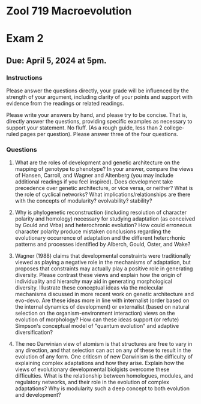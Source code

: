 # Zool 719 Macroevolution
# Exam 2
## Due: April 5, 2024 at 5pm.

### Instructions  
Please answer the questions directly, your grade will be influenced by the strength of your argument, including clarity of your points and support with evidence from the readings or related readings. 

Please write your answers by hand, and please try to be concise. That is, directly answer the questions, providing specific examples as necessary to support your statement. No fluff. (As a rough guide, less than 2 college-ruled pages per question). Please answer three of the four questions.  

### Questions  
1. What are the roles of development and genetic architecture on the mapping of genotype to phenotype? In your answer, compare the views of Hansen, Carroll, and Wagner and Altenberg (you may include additional readings if you feel inspired). Does development take precedence over genetic architecture, or vice versa, or neither? What is the role of cyclical networks? What implications/relationships are there with the concepts of modularity? evolvability? stability?  

2. Why is phylogenetic reconstruction (including resolution of character polarity and homology) necessary for studying adaptation (as conceived by Gould and Vrba) and heterochronic evolution? How could erroneous character polarity produce mistaken conclusions regarding the evolutionary occurrence of adaptation and the different hetercrhonic patterns and processes identified by Alberch, Gould, Oster, and Wake? 

3. Wagner (1988) claims that developmental constraints were traditionally viewed as playing a negative role in the mechanisms of adaptation, but proposes that constraints may actually play a positive role in generating diversity. Please contrast these views and explain how the origin of individuality and hierarchy may aid in generating morphological diversity. Illustrate these conceptual ideas via the molecular mechanisms discussed in more recent work on genetic architecture and evo-devo. Are these ideas more in line with internalist (order based on the internal dynamics of development) or externalist (based on natural selection on the organism-environment interaction) views on the evolution of morphology? How can these ideas support (or refute) Simpsonʻs conceptual model of "quantum evolution" and adaptive diversification? 

4. The neo Darwinian view of atomism is that structures are free to vary in any direction, and that selection can act on any of these to result in the evolution of any form. One criticsm of new Darwinism is the difficulty of explaining complex adaptations and how they arise. Explain how the views of evolutionary developmental biolgists overcome these difficulties. What is the relationship between homologues, modules, and regulatory networks, and their role in the evolution of complex adaptations? Why is modularity such a deep concept to both evolution and development? 
